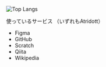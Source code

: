 ![Top Langs](https://github-readme-stats.vercel.app/api/top-langs/?username=Atridott&layout=compact)

使っているサービス （いずれもAtridott）
* Figma
* GitHub
* Scratch
* Qiita
* Wikipedia
